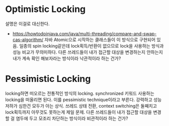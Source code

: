 <!-- TITLE: Optimistic And Pessimistic Locking -->
<!-- SUBTITLE: Lock, Synchronization -->

# Optimistic Locking
설명은 이걸로 대신한다.
* https://howtodoinjava.com/java/multi-threading/compare-and-swap-cas-algorithm/
자바 Atomic으로 시작하는 클래스들이 이 방식으로 구현되어 있음.
일종의 spin locking같은데 lock획득/반환이 없으므로 lock을 사용하는 방식과 성능 비교가 무의미하다.
다른 쓰레드들이 내가 접근할 대상을 변경하는지 안하는지 내가 계속 확인 해보자라는 방식이라 낙관적이라 하는 건가?

# Pessimistic Locking
locking하면 떠오르는 전통적인 방식의 locking.
synchronized 키워드 사용하는 locking을 떠올리면 된다. 이를 pessimistic technique이라고 부른다.
강력하고 성능 저하가 심한건 모두가 아는 상식.
쓰레드 상태 전환, context switching은 둘째치고 lock획득까지 아무것도 못하는게 제일 문제.
다른 쓰레드들이 내가 접근할 대상을 변경할 걸 염두에 두고 모조리 차단하는 방식이라 비관적이라 하는 건가?
